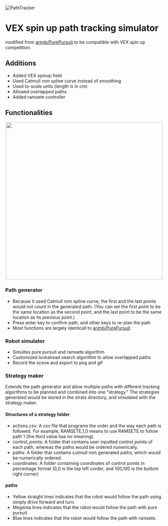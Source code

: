 ![PathTracker](https://user-images.githubusercontent.com/14313049/187714439-a0fe8056-106f-4645-9821-fbf6778bcde1.png)


# VEX spin up path tracking simulator

modified from [arimb/PurePursuit](https://github.com/arimb/PurePursuit) to be compatible with VEX spin up competition.


## Additions

- Added VEX spinup field
- Used Catmull rom spline curve instead of smoothing
- Used to-scale units (length is in cm)
- Allowed overlapped paths
- Added ramsete controller

## Functionalities
<p align="center">
<img src="https://user-images.githubusercontent.com/14313049/187715396-4e303fdd-b57b-4b49-b3ef-799f9d6185fa.png" width="500" height="500"/>
</p>

### Path generator

- Because it used Catmull rom spline curve, the first and the last points would not count in the generated path. (You can set the first point to be the same location as the second point, and the last point to be the same location as its previous point.) 
- Press enter key to confirm path, and other keys to re-plan the path
- Most functions are largely identicall to [arimb/PurePursuit](https://github.com/arimb/PurePursuit)

### Robot simulator

- Simultes pure pursuit and ramsete algorithm
- Customized lookahead search algorithm to allow overlapped paths
- Record the scene and export to png and gif

### Strategy maker

Extends the path generator and allow multiple paths with different tracking algorithms to be planned and combined into one "strategy." The strategies generated would be stored in the strats directory, and simulated with the strategy maker. 

#### Structures of a strategy folder

- actions.csv: A csv file that programs the order and the way each path is followed.
​For example, RAMSETE,1,0 means to use RAMSETE to follow path 1 (the third value has no meaning).
- ​control_points: A folder that contains user inputted control points of each path, whereas the paths would be ordered numerically.
- paths: A folder that contains cutmull rom generated paths, which would be numerically ordered.
- coordinates: A folder containing coordinates of control points in percentage format (0,0 is the top left corder, and 100,100 is the bottom right corner)
​
​
#### paths

- Yellow straight lines indicates that the robot would follow the path using simply drive forward and turn.
- Megenta lines indicates that the robot would follow the path with pure pursuit.
- Blue lines indicates that the robot would follow the path with ramsete.